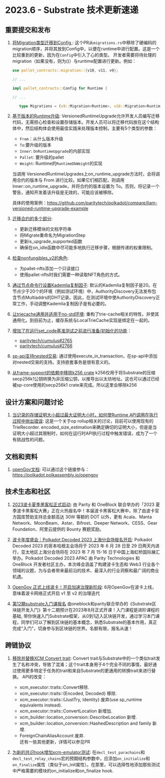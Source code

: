 # 2023.6 - Substrate 技术更新速递

## 重要提交和发布

1. [将Migration类型迁移到Config ](https://github.com/paritytech/substrate/pull/14309): 这个PR从`migrations.rs`中移除了硬编码的migration顺序，并将其放到Config中，以便在runtime中进行配置。这是一个比较重到的更新，因为在`Config`中引入了心的类型。
开发者需要将待处理的migration（如果没有，则为()）与runtime配置进行更新。例如：  
   ```rust
   use pallet_contracts::migration::{v10, v11, v9};

   // ...

   impl pallet_contracts::Config for Runtime {

   // ...

      type Migrations = (v9::Migration<Runtime>, v10::Migration<Runtime>, v11::Migration<Runtime>);
   ```


2. [基于版本的Runtime升级](https://github.com/paritytech/substrate/pull/14311): VersionedRuntimeUpgrade允许开发人员编写迁移代码，无需担心检查和设置存储版本。开发人员可以将迁移代码放在这个结构体中，然后结构体会使用最佳实践来处理版本控制，主要有5个类型的参数：
   - `From`：从什么版本升级
   - `To`:要升级的版本
   - `Inner`: `OnRuntimeUpgrade`的内部实现
   - `Pallet`: 要升级的pallet
   - `Weight`: Runtime的`RuntimeDbWeight`的实现

   当调用 VersionedRuntimeUpgrades上on_runtime_upgrade方法时，会将调用合约的版本与 From 进行比较。如果它们相匹配，则调用 Inner::on_runtime_upgrade，并将合约的版本设置为 To。否则，将记录一个警告，通知开发着该升级是无效的，可能应该被移除。  

   具体的使用案例：https://github.com/paritytech/polkadot/compare/liam-versioned-runtime-upgrade-example


3. [迁移合约的多个部分](https://github.com/paritytech/substrate/pull/14313): 
   - 更新迁移模块的文档字符串
   - 将Migrate重命名为MigrationStep
   - 更新is_upgrade_supported函数
   - 确保在on_idle函数中尽可能多地执行迁移步骤，根据传递的权重限制。

4. [检查nonfungibles_v2的角色](https://github.com/paritytech/substrate/pull/14341):
   - 为pallet-nfts添加一个只读接口
   - 使用pallet-nfts时我们需要一种读取NFT角色的方式。

5. [通过节点命令行设置Kademlia复制因子](https://github.com/paritytech/substrate/pull/14391): 
默认的Kademlia复制因子是20。在节点少于20个的环境（例如测试环境）中，AuthorityDiscovery无法发布包含节点Multiaddrs的DHT记录。因此，在测试环境中使AuthorityDiscovery正常工作，手动调整Kademlia复制因子是有必要的。

6. [让triecache通用并适用于no-std环境](https://github.com/paritytech/substrate/pull/14403):
重构了trie-cache相关的特性，并使其通用化。到目前为止，缓存系统与LocalTrieCache实现是绑定在一起的。

7. [增加了在运行set_code基准测试之前进行准备/初始化的功能](https://github.com/paritytech/substrate/pull/14435)：

   - [paritytech/cumulus#2765](https://github.com/paritytech/cumulus/issues/2765)
   - [paritytech/cumulus#2766](https://github.com/paritytech/cumulus/pull/2766)

8. [sp-api支持nested交易](https://github.com/paritytech/substrate/pull/14447):
通过使用execute_in_transaction，在sp-api中添加对nested交易的支持。支持嵌套事务是很有意义的。

9. [从frame-support的依赖中移除k256 crate](https://github.com/paritytech/substrate/pull/14452)
k256仅用于将Substrate的压缩secp256k1公钥转换为非压缩公钥，以推导出以太坊地址。这也可以通过已经被sp-core使用的secp256k1 crate来完成。所以这里会移除k256

## 设计方案和问题讨论

1. [当记录的存储证明大小超过最大证明大小时，如何使Runtime API调用在执行过程中抛出错误](https://github.com/paritytech/substrate/discussions/14350):
这是一个关于op rollup相关的讨论，目前可以使用现有的TrieRecorder.  encoded_size_estimation来确定确切的证明大小，但是是当证明大小超过其限制时，如何在运行时API执行过程中触发错误，成为了一个有挑战性的问题。


## 文档和资料

1. [openGov文档](https://polkadot.network/features/opengov/): 可以通过这个链接参与：https://polkadot.polkassembly.io/opengov


## 技术生态和社区

1. [2023波卡夏季黑客松正式启动](https://mp.weixin.qq.com/s/ImXeq06oAudjUf0LV6xklw): 由 Parity 和 OneBlock 联合举办的「2023 夏季波卡黑客松大赛」正在火热报名中！本届波卡黑客松大赛中，除了由波卡官方国库赞助支持总金额高达 30W 等额的 DOT 以外，更有 Acala、Manta Network、MoonBeam、Astar、Bifrost、Deeper Network、CESS、Gear Foundation、阿里云提供的 Bounty 赛题奖励。

2. [波卡年度盛会｜Polkadot Decoded 2023 上海分会场报名开启](https://mp.weixin.qq.com/s/19igBkfq-S2EbfTkVhL3mg): Polkadot Decoded 2023 的哥本哈根主会场将于 2023 年 6 月 28 日至 29 日两天内进行，亚太地区上海分会场将在 2023 年 7 月 15-16 日于中国上海虹桥国际展汇举办。Polkadot Decoded 2023 APAC 由 Parity Technologies 和 OneBlock 开发者社区主办，本次峰会涵盖了构建波卡生态和 Web3 行业各个领域的议题，为与会者带来最前沿的技术、最深入的行业洞察和最广阔的商业机遇。

3. [OpenGov 正式上线波卡！开启加速治理新阶段](https://mp.weixin.qq.com/s/ZxhRDsG6KSxPKdNh9wPPXA): 6月OpenGov在波卡上线，意味着波卡网络正式开启 v1 至 v2 的治理迭代

4. [第12期substrate入门课报名](https://appbhteffsi3308.h5.xiaoeknow.com/v1/goods/goods_detail/p_63f83ca8e4b02685a448b696?type=3) 由oneblock和parity联合举办的《Substrate区块链开发入门》第十二期预计在2023年8月正式开课！入门课程是进阶课程的基础, 带你快速入门Substrate框架，从0到1迈入区块链开发，通过学习本门课程，同学们可以了解到区块链的基本概念，熟悉Substrate的基本作用，真正完成“入门"，切身参与到区块链的世界。名额有限，报名从速！

## 跨链协议

1. [移除并替换XCM Convert trait](https://github.com/paritytech/polkadot/pull/7329):
Convert trait与Substrate中的一个类似trait发生了名称冲突，导致了混淆；这个trait本身用于4个完全不同的事情，最好通过使用更多特定于任务的trait和来自Substrate的更通用的转换trait来进行替换。
API的改变：  
   - xcm_executor::traits::Convert移除.
   - xcm_executor::traits::{Encoded, Decoded} 移除.
   - xcm_executor::traits::{JustTry, Identity} 废弃(use sp_runtime equivalents instead).
   - xcm_executor::traits::ConvertLocation 新增加.
   - xcm_builder::location_conversion::DescribeLocation 新增.
   - xcm_builder::location_conversion::HashedDescription and family 新增.
   - ForeignChainAliasAccount 废弃.  
还有一些其他更新，详情可以参见PR

2. [为新的共识hook增加xcm-emulator测试](https://github.com/paritytech/cumulus/pull/2722):
在`decl_test_parachains`和`decl_test_relay_chains`宏的预期结构参数中，应添加`on_initialize`和`on_finalize`属性（类似于on_init属性）。在那里，可以选择性地添加那些测试中严格需要的模块的on_initialize和on_finalize hook.
